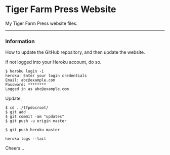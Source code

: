 # Tiger Farm Press Website

My Tiger Farm Press website files.

--------------------------------------------------------------------------------
### Information

How to update the GitHub repository, and then update the website.

If not logged into your Heroku account, do so.
````
$ heroku login -i
heroku: Enter your login credentials
Email: abc@example.com
Password: ********
Logged in as abc@example.com
````

Update,
````
$ cd ../tfpdocroot/
$ git add .
$ git commit -am "updates"
$ git push -u origin master

$ git push heroku master

heroku logs --tail
````

Cheers...
